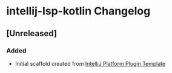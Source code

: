 <!-- Keep a Changelog guide -> https://keepachangelog.com -->

# intellij-lsp-kotlin Changelog

## [Unreleased]
### Added
- Initial scaffold created from [IntelliJ Platform Plugin Template](https://github.com/JetBrains/intellij-platform-plugin-template)
